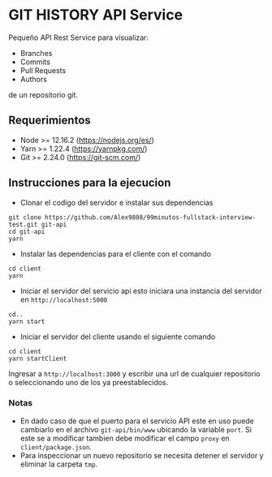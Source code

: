 # GIT HISTORY API Service
Pequeño API Rest Service para visualizar: 
* Branches
* Commits
* Pull Requests
* Authors

de un repositorio git.

## Requerimientos
* Node >= 12.16.2 (https://nodejs.org/es/)
* Yarn >= 1.22.4 (https://yarnpkg.com/)
* Git >= 2.24.0 (https://git-scm.com/)

## Instrucciones para la ejecucion
* Clonar el codigo del servidor e instalar sus dependencias
````
git clone https://github.com/Alex9808/99minutos-fullstack-interview-test.git git-api
cd git-api
yarn
````
* Instalar las dependencias para el cliente con el comando 
````
cd client
yarn
````
* Iniciar el servidor del servicio api esto iniciara una instancia del servidor en ``http://localhost:5000``
````
cd..
yarn start
````
* Iniciar el servidor del cliente usando el siguiente comando
````
cd client
yarn startClient 
````
Ingresar a ``http://localhost:3000`` y escribir una url de cualquier repositorio o seleccionando uno de los ya preestablecidos.

### Notas
* En dado caso de que el puerto para el servicio API este en uso puede cambiarlo en el archivo ``git-api/bin/www`` ubicando la variable ``port``. Si este se a modificar tambien debe modificar el campo ``proxy`` en ``client/package.json``.
* Para inspeccionar un nuevo repositorio se necesita detener el servidor y eliminar la carpeta ``tmp``.
 